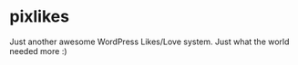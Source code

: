 pixlikes
========

Just another awesome WordPress Likes/Love system. Just what the world needed more :)
